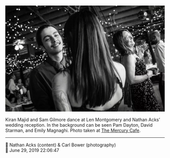 ![Kiran Majid and Sam Gilmore dance](assets/10e28ed141c43a6399237aac102e781c.webp)

Kiran Majid and Sam Gilmore dance at Len Montgomery and Nathan Acks’ wedding reception. In the background can be seen Pam Dayton, David Starman, and Emily Magnaghi. Photo taken at [The Mercury Cafe](http://mercurycafe.com/).

- - - -

<span aria-hidden="true">👥</span> Nathan Acks (content) & Carl Bower (photography)  
<span aria-hidden="true">📅</span> June 29, 2019 22:06:47
